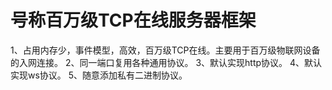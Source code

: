 # 号称百万级TCP在线服务器框架
1、占用内存少，事件模型，高效，百万级TCP在线。主要用于百万级物联网设备的入网连接。
2、同一端口复用各种通用协议。
3、默认实现http协议。
4、默认实现ws协议。
5、随意添加私有二进制协议。
